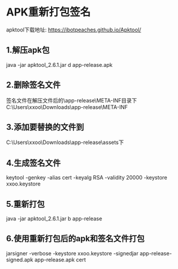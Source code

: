 # APK重新打包签名
apktool下载地址:
https://ibotpeaches.github.io/Apktool/
## 1.解压apk包
java -jar apktool_2.6.1.jar d app-release.apk
## 2.删除签名文件
签名文件在解压文件后的\app-release\META-INF目录下 C:\Users\xxoo\Downloads\app-release\META-INF
## 3.添加要替换的文件到
C:\Users\xxoo\Downloads\app-release\assets下
## 4.生成签名文件
keytool -genkey -alias cert -keyalg RSA -validity 20000 -keystore xxoo.keystore
## 5.重新打包
java -jar apktool_2.6.1.jar b app-release
## 6.使用重新打包后的apk和签名文件打包
jarsigner -verbose -keystore xxoo.keystore -signedjar app-release-signed.apk app-release.apk cert


